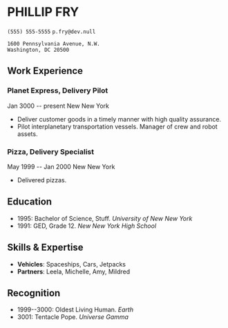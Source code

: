 PHILLIP FRY
===========

`(555) 555-5555`
`p.fry@dev.null`
```
1600 Pennsylvania Avenue, N.W.
Washington, DC 20500
```

## Work Experience


### Planet Express, Delivery Pilot

Jan 3000 -- present
New New York

- Deliver customer goods in a timely manner with high quality assurance.
- Pilot interplanetary transportation vessels. Manager of crew and robot assets.

### Pizza, Delivery Specialist

May 1999 -- Jan 2000
New New York

- Delivered pizzas.

## Education

- 1995: Bachelor of Science, Stuff. *University of New New York*
- 1991: GED, Grade 12. *New New York High School*

## Skills & Expertise

- **Vehicles**: Spaceships, Cars, Jetpacks
- **Partners**: Leela, Michelle, Amy, Mildred

## Recognition

- 1999--3000: Oldest Living Human. *Earth*
- 3001: Tentacle Pope. *Universe Gamma*


